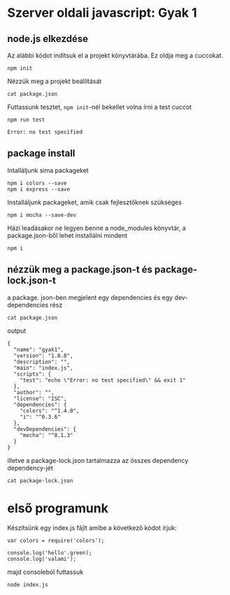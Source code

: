 # Szerver oldali javascript: Gyak 1

## node.js elkezdése

Az alábbi kódot indítsuk el a projekt könyvtárába. Ez oldja meg a cuccokat.

```
npm init
```

Nézzük meg a projekt beállítását

```
cat package.json
```

Futtassunk tesztet, `npm init`-nél bekellet volna írni a test cuccot

```
npm run test

Error: no test specified
```

## package install

Intalláljunk sima packageket

```
npm i colors --save
npm i express --save
```

Installáljunk packageket, amik csak fejlesztőknek szükséges

```
npm i mocha --save-dev
```

Házi leadásakor ne legyen benne a node_modules könyvtár, a package.json-ből lehet installálni mindent

```
npm i
```

## nézzük meg a package.json-t és package-lock.json-t

a package. json-ben megjelent egy dependencies és egy dev-dependencies rész

```
cat package.json
```

output

```
{
  "name": "gyak1",
  "version": "1.0.0",
  "description": "",
  "main": "index.js",
  "scripts": {
    "test": "echo \"Error: no test specified\" && exit 1"
  },
  "author": "",
  "license": "ISC",
  "dependencies": {
    "colors": "^1.4.0",
    "i": "^0.3.6"
  },
  "devDependencies": {
    "mocha": "^8.1.3"
  }
}

```

illetve a package-lock.json tartalmazza az összes dependency dependency-jét

```
cat package-lock.json
```

# első programunk

Készítsünk egy index.js fájlt amibe a következő kódot írjuk:

```
var colors = require('colors');

console.log('hello'.green);
console.log('valami');
```

majd consoleból futtassuk

```
node index.js
```



